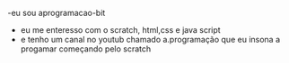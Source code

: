 -eu sou aprogramacao-bit
- eu me enteresso com o scratch, html,css e java script
- e tenho um canal no youtub chamado a.programação que eu insona a progamar começando pelo scratch
